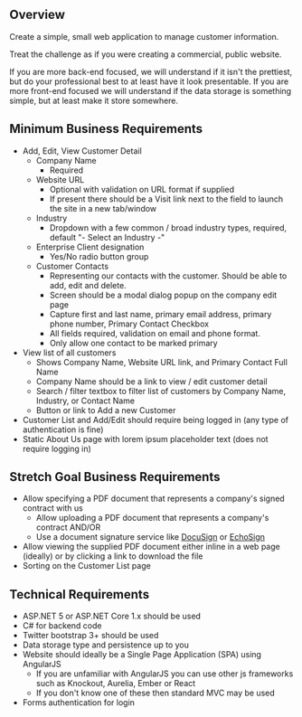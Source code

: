 ## Overview
Create a simple, small web application to manage customer information.  

Treat the challenge as if you were creating a commercial, public website.

If you are more back-end focused, we will understand if it isn't the prettiest, but do your professional best to at least have it look presentable.
If you are more front-end focused we will understand if the data storage is something simple, but at least make it store somewhere.

## Minimum Business Requirements

* Add, Edit, View Customer Detail
  * Company Name
    * Required
  * Website URL
    * Optional with validation on URL format if supplied
    * If present there should be a Visit link next to the field to launch the site in a new tab/window
  * Industry 
    * Dropdown with a few common / broad industry types, required, default "- Select an Industry -"
  * Enterprise Client designation
    * Yes/No radio button group
  * Customer Contacts
    * Representing our contacts with the customer.  Should be able to add, edit and delete.
    * Screen should be a modal dialog popup on the company edit page
    * Capture first and last name, primary email address, primary phone number, Primary Contact Checkbox
	* All fields required, validation on email and phone format.
    * Only allow one contact to be marked primary
* View list of all customers
  * Shows Company Name, Website URL link, and Primary Contact Full Name
  * Company Name should be a link to view / edit customer detail  
  * Search / filter textbox to filter list of customers by Company Name, Industry, or Contact Name
  * Button or link to Add a new Customer  
* Customer List and Add/Edit should require being logged in (any type of authentication is fine)
* Static About Us page with lorem ipsum placeholder text (does not require logging in)

## Stretch Goal Business Requirements
* Allow specifying a PDF document that represents a company's signed contract with us
  * Allow uploading a PDF document that represents a company's contract AND/OR
  * Use a document signature service like [DocuSign](https://www.docusign.com/) or [EchoSign](https://acrobat.adobe.com/us/en/documents/esignatures.html) 
* Allow viewing the supplied PDF document either inline in a web page (ideally) or by clicking a link to download the file
* Sorting on the Customer List page

## Technical Requirements
* ASP.NET 5 or ASP.NET Core 1.x should be used
* C# for backend code
* Twitter bootstrap 3+ should be used
* Data storage type and persistence up to you
* Website should ideally be a Single Page Application (SPA) using AngularJS
  * If you are unfamiliar with AngularJS you can use other js frameworks such as Knockout, Aurelia, Ember or React
  * If you don't know one of these then standard MVC may be used
* Forms authentication for login